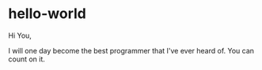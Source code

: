 # hello-world

Hi You,

I will one day become the best programmer that I've ever heard of. You can count on it.
